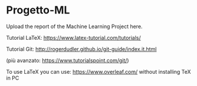 # Progetto-ML
Upload the report of the Machine Learning Project here.

Tutorial LaTeX: https://www.latex-tutorial.com/tutorials/

Tutorial Git: http://rogerdudler.github.io/git-guide/index.it.html

(più avanzato: https://www.tutorialspoint.com/git/)

To use LaTeX you can use: https://www.overleaf.com/ without installing TeX in PC
